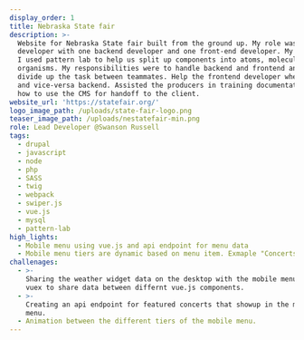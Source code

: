 ```yaml
---
display_order: 1
title: Nebraska State fair
description: >-
  Website for Nebraska State fair built from the ground up. My role was the lead
  developer with one backend developer and one front-end developer. My team and
  I used pattern lab to help us split up components into atoms, molecules, and
  organisms. My responsibilities were to handle backend and frontend and to
  divide up the task between teammates. Help the frontend developer where needed
  and vice-versa backend. Assisted the producers in training documentation on
  how to use the CMS for handoff to the client.
website_url: 'https://statefair.org/'
logo_image_path: /uploads/state-fair-logo.png
teaser_image_path: /uploads/nestatefair-min.png
role: Lead Developer @Swanson Russell
tags:
  - drupal
  - javascript
  - node
  - php
  - SASS
  - twig
  - webpack
  - swiper.js
  - vue.js
  - mysql
  - pattern-lab
high_lights:
  - Mobile menu using vue.js and api endpoint for menu data
  - Mobile menu tiers are dynamic based on menu item. Exmaple "Concerts"
challenages:
  - >-
    Sharing the weather widget data on the desktop with the mobile menu. Used
    vuex to share data between differnt vue.js components.
  - >-
    Creating an api endpoint for featured concerts that showup in the mobile
    menu.
  - Animation between the different tiers of the mobile menu.
---
```


